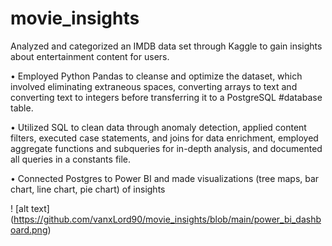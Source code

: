 # movie_insights
Analyzed and categorized an IMDB data set through Kaggle to gain insights about entertainment content for users.


•	Employed Python Pandas to cleanse and optimize the dataset, which involved eliminating extraneous spaces, converting arrays to text and converting text to integers before transferring it to a PostgreSQL #database table.


•	Utilized SQL to clean data through anomaly detection, applied content filters, executed case statements, and joins for data enrichment, employed aggregate functions and subqueries for in-depth analysis, and documented all queries in a constants file.

•	Connected Postgres to Power BI and made visualizations (tree maps, bar chart, line chart, pie chart) of insights

! [alt text] (https://github.com/vanxLord90/movie_insights/blob/main/power_bi_dashboard.png)
